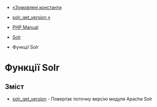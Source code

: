 - [«Зумовлені константи](solr.constants.md)
- [solr_get_version »](function.solr-get-version.md)

- [PHP Manual](index.md)
- [Solr](book.solr.md)
- Функції Solr

# Функції Solr

## Зміст

- [solr_get_version](function.solr-get-version.md) - Повертає
поточну версію модуля Apache Solr
